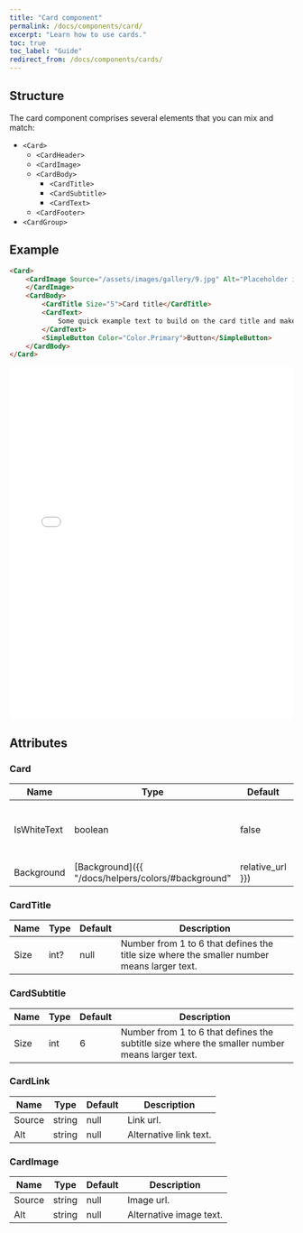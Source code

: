 ```yaml
---
title: "Card component"
permalink: /docs/components/card/
excerpt: "Learn how to use cards."
toc: true
toc_label: "Guide"
redirect_from: /docs/components/cards/
---
```


## Structure

The card component comprises several elements that you can mix and match:

- `<Card>`
  - `<CardHeader>`
  - `<CardImage>`
  - `<CardBody>`
    - `<CardTitle>`
    - `<CardSubtitle>`
    - `<CardText>`
  - `<CardFooter>`
- `<CardGroup>`

## Example

```html
<Card>
    <CardImage Source="/assets/images/gallery/9.jpg" Alt="Placeholder image">
    </CardImage>
    <CardBody>
        <CardTitle Size="5">Card title</CardTitle>
        <CardText>
            Some quick example text to build on the card title and make up the bulk of the card's content.
        </CardText>
        <SimpleButton Color="Color.Primary">Button</SimpleButton>
    </CardBody>
</Card>
```

<iframe src="/examples/cards/basic/" frameborder="0" scrolling="no" style="width:100%;height:625px;"></iframe>

## Attributes

### Card

| Name          | Type                                                                       | Default          | Description                                                                                 |
|---------------|----------------------------------------------------------------------------|------------------|---------------------------------------------------------------------------------------------|
| IsWhiteText   | boolean                                                                    | false            | Sets the white text when using the darker background.                                       |
| Background    | [Background]({{ "/docs/helpers/colors/#background" | relative_url }})      | `None`           | Sets the bar background color.                                                              |

### CardTitle

| Name          | Type                                                                       | Default          | Description                                                                                 |
|---------------|----------------------------------------------------------------------------|------------------|---------------------------------------------------------------------------------------------|
| Size          | int?                                                                       | null             | Number from 1 to 6 that defines the title size where the smaller number means larger text.  |

### CardSubtitle

| Name          | Type                                                                       | Default          | Description                                                                                 |
|---------------|----------------------------------------------------------------------------|------------------|---------------------------------------------------------------------------------------------|
| Size          | int                                                                        | 6                | Number from 1 to 6 that defines the subtitle size where the smaller number means larger text.  |

### CardLink

| Name          | Type                                                                       | Default          | Description                                                                                 |
|---------------|----------------------------------------------------------------------------|------------------|---------------------------------------------------------------------------------------------|
| Source        | string                                                                     | null             | Link url.                                                                                   |
| Alt           | string                                                                     | null             | Alternative link text.                                                                      |

### CardImage

| Name          | Type                                                                       | Default          | Description                                                                                 |
|---------------|----------------------------------------------------------------------------|------------------|---------------------------------------------------------------------------------------------|
| Source        | string                                                                     | null             | Image url.                                                                                  |
| Alt           | string                                                                     | null             | Alternative image text.                                                                     |